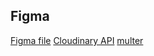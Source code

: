 ## Figma

[Figma file](https://www.figma.com/file/zbUncRShPQWo5vZgEmyKHG/WaveApp?node-id=0%3A1)
[Cloudinary API](https://cloudinary.com/documentation/image_upload_api_reference#destroy_method)
[multer](https://github.com/expressjs/multer)
